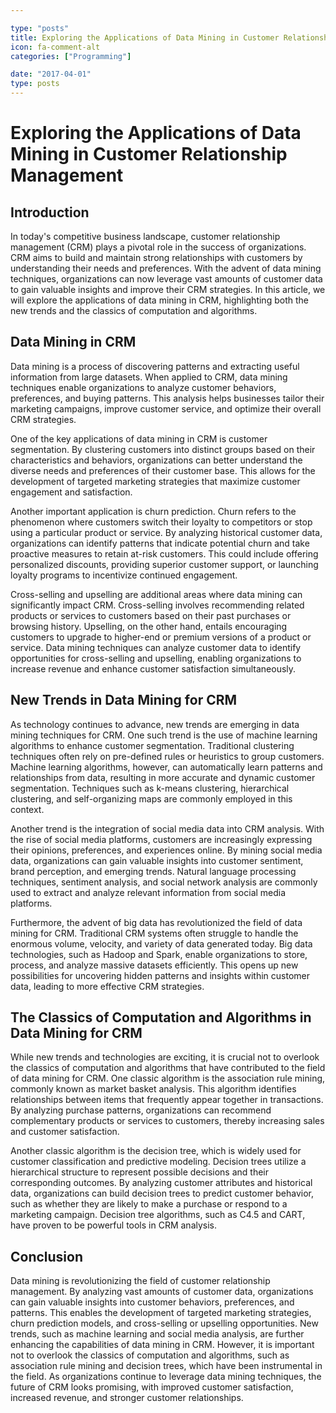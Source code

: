 ```yaml
---

type: "posts"
title: Exploring the Applications of Data Mining in Customer Relationship Management
icon: fa-comment-alt
categories: ["Programming"]

date: "2017-04-01"
type: posts
---
```





# Exploring the Applications of Data Mining in Customer Relationship Management

## Introduction

In today's competitive business landscape, customer relationship management (CRM) plays a pivotal role in the success of organizations. CRM aims to build and maintain strong relationships with customers by understanding their needs and preferences. With the advent of data mining techniques, organizations can now leverage vast amounts of customer data to gain valuable insights and improve their CRM strategies. In this article, we will explore the applications of data mining in CRM, highlighting both the new trends and the classics of computation and algorithms.

## Data Mining in CRM

Data mining is a process of discovering patterns and extracting useful information from large datasets. When applied to CRM, data mining techniques enable organizations to analyze customer behaviors, preferences, and buying patterns. This analysis helps businesses tailor their marketing campaigns, improve customer service, and optimize their overall CRM strategies.

One of the key applications of data mining in CRM is customer segmentation. By clustering customers into distinct groups based on their characteristics and behaviors, organizations can better understand the diverse needs and preferences of their customer base. This allows for the development of targeted marketing strategies that maximize customer engagement and satisfaction.

Another important application is churn prediction. Churn refers to the phenomenon where customers switch their loyalty to competitors or stop using a particular product or service. By analyzing historical customer data, organizations can identify patterns that indicate potential churn and take proactive measures to retain at-risk customers. This could include offering personalized discounts, providing superior customer support, or launching loyalty programs to incentivize continued engagement.

Cross-selling and upselling are additional areas where data mining can significantly impact CRM. Cross-selling involves recommending related products or services to customers based on their past purchases or browsing history. Upselling, on the other hand, entails encouraging customers to upgrade to higher-end or premium versions of a product or service. Data mining techniques can analyze customer data to identify opportunities for cross-selling and upselling, enabling organizations to increase revenue and enhance customer satisfaction simultaneously.

## New Trends in Data Mining for CRM

As technology continues to advance, new trends are emerging in data mining techniques for CRM. One such trend is the use of machine learning algorithms to enhance customer segmentation. Traditional clustering techniques often rely on pre-defined rules or heuristics to group customers. Machine learning algorithms, however, can automatically learn patterns and relationships from data, resulting in more accurate and dynamic customer segmentation. Techniques such as k-means clustering, hierarchical clustering, and self-organizing maps are commonly employed in this context.

Another trend is the integration of social media data into CRM analysis. With the rise of social media platforms, customers are increasingly expressing their opinions, preferences, and experiences online. By mining social media data, organizations can gain valuable insights into customer sentiment, brand perception, and emerging trends. Natural language processing techniques, sentiment analysis, and social network analysis are commonly used to extract and analyze relevant information from social media platforms.

Furthermore, the advent of big data has revolutionized the field of data mining for CRM. Traditional CRM systems often struggle to handle the enormous volume, velocity, and variety of data generated today. Big data technologies, such as Hadoop and Spark, enable organizations to store, process, and analyze massive datasets efficiently. This opens up new possibilities for uncovering hidden patterns and insights within customer data, leading to more effective CRM strategies.

## The Classics of Computation and Algorithms in Data Mining for CRM

While new trends and technologies are exciting, it is crucial not to overlook the classics of computation and algorithms that have contributed to the field of data mining for CRM. One classic algorithm is the association rule mining, commonly known as market basket analysis. This algorithm identifies relationships between items that frequently appear together in transactions. By analyzing purchase patterns, organizations can recommend complementary products or services to customers, thereby increasing sales and customer satisfaction.

Another classic algorithm is the decision tree, which is widely used for customer classification and predictive modeling. Decision trees utilize a hierarchical structure to represent possible decisions and their corresponding outcomes. By analyzing customer attributes and historical data, organizations can build decision trees to predict customer behavior, such as whether they are likely to make a purchase or respond to a marketing campaign. Decision tree algorithms, such as C4.5 and CART, have proven to be powerful tools in CRM analysis.

## Conclusion

Data mining is revolutionizing the field of customer relationship management. By analyzing vast amounts of customer data, organizations can gain valuable insights into customer behaviors, preferences, and patterns. This enables the development of targeted marketing strategies, churn prediction models, and cross-selling or upselling opportunities. New trends, such as machine learning and social media analysis, are further enhancing the capabilities of data mining in CRM. However, it is important not to overlook the classics of computation and algorithms, such as association rule mining and decision trees, which have been instrumental in the field. As organizations continue to leverage data mining techniques, the future of CRM looks promising, with improved customer satisfaction, increased revenue, and stronger customer relationships.